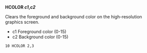**HCOLOR *c1*,*c2***

Clears the foreground and background color on the high-resolution graphics screen.

- c1  Foreground color (0-15)
- c2  Background color (0-15)

```ecb2
10 HCOLOR 2,3
```

